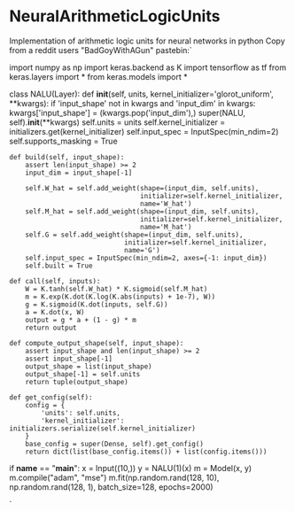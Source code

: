 # NeuralArithmeticLogicUnits
Implementation of arithmetic logic units for neural networks in python
Copy from a reddit users "BadGoyWithAGun" pastebin:`

import numpy as np
import keras.backend as K
import tensorflow as tf
from keras.layers import *
from keras.models import *

class NALU(Layer):
    def __init__(self, units, kernel_initializer='glorot_uniform',
                 **kwargs):
        if 'input_shape' not in kwargs and 'input_dim' in kwargs:
            kwargs['input_shape'] = (kwargs.pop('input_dim'),)
        super(NALU, self).__init__(**kwargs)
        self.units = units
        self.kernel_initializer = initializers.get(kernel_initializer)
        self.input_spec = InputSpec(min_ndim=2)
        self.supports_masking = True

    def build(self, input_shape):
        assert len(input_shape) >= 2
        input_dim = input_shape[-1]

        self.W_hat = self.add_weight(shape=(input_dim, self.units),
                                     initializer=self.kernel_initializer,
                                     name='W_hat')
        self.M_hat = self.add_weight(shape=(input_dim, self.units),
                                     initializer=self.kernel_initializer,
                                     name='M_hat')
        self.G = self.add_weight(shape=(input_dim, self.units),
                                 initializer=self.kernel_initializer,
                                 name='G')
        self.input_spec = InputSpec(min_ndim=2, axes={-1: input_dim})
        self.built = True

    def call(self, inputs):
        W = K.tanh(self.W_hat) * K.sigmoid(self.M_hat)
        m = K.exp(K.dot(K.log(K.abs(inputs) + 1e-7), W))
        g = K.sigmoid(K.dot(inputs, self.G))
        a = K.dot(x, W)
        output = g * a + (1 - g) * m
        return output

    def compute_output_shape(self, input_shape):
        assert input_shape and len(input_shape) >= 2
        assert input_shape[-1]
        output_shape = list(input_shape)
        output_shape[-1] = self.units
        return tuple(output_shape)

    def get_config(self):
        config = {
            'units': self.units,
            'kernel_initializer': initializers.serialize(self.kernel_initializer)
        }
        base_config = super(Dense, self).get_config()
        return dict(list(base_config.items()) + list(config.items()))

if __name__ == "__main__":
    x = Input((10,))
    y = NALU(1)(x)
    m = Model(x, y)
    m.compile("adam", "mse")
    m.fit(np.random.rand(128, 10), np.random.rand(128, 1), 
          batch_size=128, epochs=2000)
          
          
          
          
          
          
          
`
